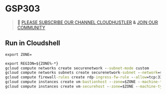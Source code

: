 # GSP303
>🚨 [PLEASE SUBSCRIBE OUR CHANNEL CLOUDHUSTLER](https://www.youtube.com/@cloudhustlers) **&** [JOIN OUR COMMUNITY](https://chat.whatsapp.com/KBfUcSleGGEFf2Xvvm8FW3)
## Run in Cloudshell
```cmd
export ZONE=
```
```cmd
export REGION=${ZONE%-*}
gcloud compute networks create securenetwork --subnet-mode custom
gcloud compute networks subnets create securenetwork-subnet --network=securenetwork --region $REGION --range=192.168.16.0/20
gcloud compute firewall-rules create rdp-ingress-fw-rule --allow=tcp:3389 --source-ranges 0.0.0.0/0 --target-tags allow-rdp-traffic --network securenetwork
gcloud compute instances create vm-bastionhost --zone=$ZONE --machine-type=e2-medium --network-interface=subnet=securenetwork-subnet --network-interface=subnet=default,no-address --tags=allow-rdp-traffic --image=projects/windows-cloud/global/images/windows-server-2016-dc-v20220513
gcloud compute instances create vm-securehost --zone=$ZONE --machine-type=e2-medium --network-interface=subnet=securenetwork-subnet,no-address --network-interface=subnet=default,no-address --tags=allow-rdp-traffic --image=projects/windows-cloud/global/images/windows-server-2016-dc-v20220513
```
